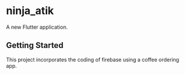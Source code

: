 # ninja_atik

A new Flutter application.

## Getting Started

This project incorporates the coding of firebase using a coffee ordering app.
